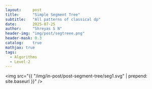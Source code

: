 ```yaml
---
layout:     post
title:      "Simple Segment Tree"
subtitle:   "All patterns of classical dp"
date:       2025-07-25
author:     "Shreyas S N"
header-img: "img/post/segtreee.png"
header-mask: 0.3
catalog:    true
mathjax: true
tags:
  - Algorithms
  - Level-2
---
```



<img src="{{ "/img/in-post/post-segment-tree/seg1.svg" | prepend: site.baseurl }}" />
